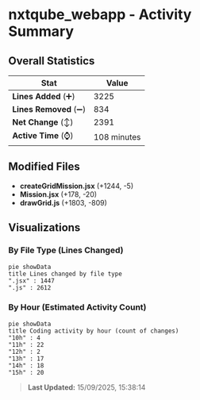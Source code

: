 # nxtqube_webapp - Activity Summary 

## Overall Statistics

| Stat                   | Value                                                             |
| ---------------------- | ----------------------------------------------------------------- |
| **Lines Added** (➕)   | 3225                                          |
| **Lines Removed** (➖) | 834                                        |
| **Net Change** (↕)    | 2391                |
| **Active Time** (⌚)   | 108 minutes |


## Modified Files
- **createGridMission.jsx** (+1244, -5)
- **Mission.jsx** (+178, -20)
- **drawGrid.js** (+1803, -809)

## Visualizations

### By File Type (Lines Changed)

```mermaid
pie showData
title Lines changed by file type
".jsx" : 1447
".js" : 2612
```

### By Hour (Estimated Activity Count)

```mermaid
pie showData
title Coding activity by hour (count of changes)
"10h" : 4
"11h" : 22
"12h" : 2
"13h" : 17
"14h" : 18
"15h" : 20
```


> **Last Updated:** 15/09/2025, 15:38:14